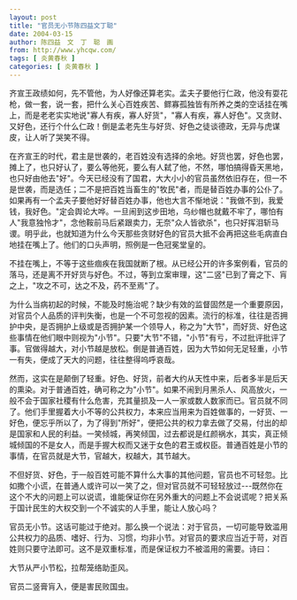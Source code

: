 ```yaml
---
layout: post
title: "官员无小节陈四益文丁聪"
date: 2004-03-15
author: 陈四益　文　丁　聪　画
from: http://www.yhcqw.com/
tags: [ 炎黄春秋 ]
categories: [ 炎黄春秋 ]
---
```





齐宣王政绩如何，先不管他，为人好像还算老实。孟夫子要他行仁政，他没有耍花枪，做一套，说一套，把什么关心百姓疾苦、鳏寡孤独皆有所养之类的空话挂在嘴上，而是老老实实地说"寡人有疾，寡人好货"，"寡人有疾，寡人好色"。又贪财、又好色，还行个什么仁政！倒是孟老先生与好货、好色之徒谈德政，无异与虎谋皮，让人听了哭笑不得。


在齐宣王的时代，君主是世袭的，老百姓没有选择的余地。好货也罢，好色也罢，摊上了，也只好认了，要么等他死，要么有人弑了他，不然，哪怕搞得昏天黑地，也只好由他去"好"。今天已经没有了国君，大大小小的官员虽然依旧存在，但一不是世袭，而是选任；二不是把百姓当畜生的"牧民"者，而是替百姓办事的公仆了。如果再有一个孟夫子要他好好替百姓办事，他也大言不惭地说："我做不到，我爱钱，我好色。"定会舆论大哗。一旦闹到这步田地，乌纱帽也就戴不牢了，哪怕有人"我意独怜才"，念他鞍前马后紧跟卖力，无奈"众人皆欲杀"，也只好挥泪斩马谡。明乎此，也就知道为什么今天那些贪财好色的官员大抵不会再把这些毛病直白地挂在嘴上了。他们的口头声明，照例是一色冠冕堂皇的。


不挂在嘴上，不等于这些痼疾在我国就断了根。从已经公开的许多案例看，官员的落马，还是离不开好货与好色。不过，等到立案审理，这"二竖"已到了膏之下、肓之上，"攻之不可，达之不及，药不至焉"了。


为什么当病初起的时候，不能及时施治呢？缺少有效的监督固然是一个重要原因，对官员个人品质的评判失衡，也是一个不可忽视的因素。流行的标准，往往是否拥护中央，是否拥护上级或是否拥护某一个领导人，称之为"大节"，而好货、好色这些事情在他们眼中则视为"小节"。只要"大节"不错，"小节"有亏，不过批评批评了事。官做得越大，对小节越是放松。倒是普通百姓，因为大节如何无足轻重，小节一有失，便成了天大的问题，往往整得呜呼哀哉。


然而，这实在是颠倒了轻重。好色、好货，前者大约从天性中来，后者多半是后天的熏染。对于普通百姓，确可称之为"小节"。如果不闹到月黑杀人、风高放火，一般不会于国家社稷有什么危害，充其量损及一人一家或数人数家而已。官员就不同了。他们手里握着大小不等的公共权力，本来应当用来为百姓做事的，一好货、一好色，便忘乎所以了，为了得到"所好"，便把公共的权力拿去做了交易，付出的却是国家和人民的利益。一笑倾城，再笑倾国，过去都说是红颜祸水，其实，真正倾城倾国的不是女人，而是手握大权而又迷于女色的君王或权臣。普通百姓是小节的事情，在官员就是大节，官越大，权越大，其节越大。


不但好货、好色，于一般百姓可能不算什么大事的其他问题，官员也不可轻忽。比如撒个小谎，在普通人或许可以一笑了之，但对官员就不可轻轻放过---既然你在这个不大的问题上可以说谎，谁能保证你在另外重大的问题上不会说谎呢？把关系于国计民生的大权交到一个不诚实的人手里，能让人放心吗？


官员无小节。这话可能过于绝对。那么换一个说法：对于官员，一切可能导致滥用公共权力的品质、嗜好、行为、习惯，均非小节。对官员的要求应当近于苛，对百姓则只要守法即可。这不是双重标准，而是保证权力不被滥用的需要。诗曰：

大节从严小节松，拉帮笼络助歪风。

官员二竖膏肓入，便是害民败国虫。


